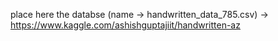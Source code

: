 place here the databse (name -> handwritten_data_785.csv) -> https://www.kaggle.com/ashishguptajiit/handwritten-az
